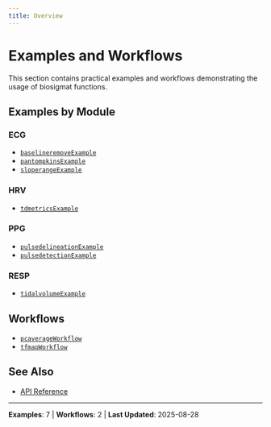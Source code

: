 ```yaml
---
title: Overview
---
```


# Examples and Workflows

This section contains practical examples and workflows demonstrating the usage of biosigmat functions.

## Examples by Module

### ECG

- [`baselineremoveExample`](baselineremoveExample.md)
- [`pantompkinsExample`](pantompkinsExample.md)
- [`sloperangeExample`](sloperangeExample.md)

### HRV

- [`tdmetricsExample`](tdmetricsExample.md)

### PPG

- [`pulsedelineationExample`](pulsedelineationExample.md)
- [`pulsedetectionExample`](pulsedetectionExample.md)

### RESP

- [`tidalvolumeExample`](tidalvolumeExample.md)

## Workflows

- [`pcaverageWorkflow`](pcaverageWorkflow.md)
- [`tfmapWorkflow`](tfmapWorkflow.md)

## See Also

- [API Reference](../index.md)

---

**Examples**: 7 | **Workflows**: 2 | **Last Updated**: 2025-08-28
